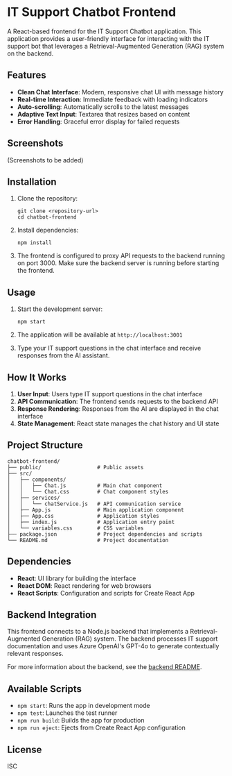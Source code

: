 # IT Support Chatbot Frontend

A React-based frontend for the IT Support Chatbot application. This application provides a user-friendly interface for interacting with the IT support bot that leverages a Retrieval-Augmented Generation (RAG) system on the backend.

## Features

- **Clean Chat Interface**: Modern, responsive chat UI with message history
- **Real-time Interaction**: Immediate feedback with loading indicators
- **Auto-scrolling**: Automatically scrolls to the latest messages
- **Adaptive Text Input**: Textarea that resizes based on content
- **Error Handling**: Graceful error display for failed requests

## Screenshots

(Screenshots to be added)

## Installation

1. Clone the repository:
   ```
   git clone <repository-url>
   cd chatbot-frontend
   ```

2. Install dependencies:
   ```
   npm install
   ```

3. The frontend is configured to proxy API requests to the backend running on port 3000. Make sure the backend server is running before starting the frontend.

## Usage

1. Start the development server:
   ```
   npm start
   ```

2. The application will be available at `http://localhost:3001`

3. Type your IT support questions in the chat interface and receive responses from the AI assistant.

## How It Works

1. **User Input**: Users type IT support questions in the chat interface
2. **API Communication**: The frontend sends requests to the backend API
3. **Response Rendering**: Responses from the AI are displayed in the chat interface
4. **State Management**: React state manages the chat history and UI state

## Project Structure

```
chatbot-frontend/
├── public/                  # Public assets
├── src/
│   ├── components/
│   │   ├── Chat.js          # Main chat component
│   │   └── Chat.css         # Chat component styles
│   ├── services/
│   │   └── chatService.js   # API communication service
│   ├── App.js               # Main application component
│   ├── App.css              # Application styles
│   ├── index.js             # Application entry point
│   └── variables.css        # CSS variables
├── package.json             # Project dependencies and scripts
└── README.md                # Project documentation
```

## Dependencies

- **React**: UI library for building the interface
- **React DOM**: React rendering for web browsers
- **React Scripts**: Configuration and scripts for Create React App

## Backend Integration

This frontend connects to a Node.js backend that implements a Retrieval-Augmented Generation (RAG) system. The backend processes IT support documentation and uses Azure OpenAI's GPT-4o to generate contextually relevant responses.

For more information about the backend, see the [backend README](../chatbot-backend/README.md).

## Available Scripts

- `npm start`: Runs the app in development mode
- `npm test`: Launches the test runner
- `npm run build`: Builds the app for production
- `npm run eject`: Ejects from Create React App configuration

## License

ISC
